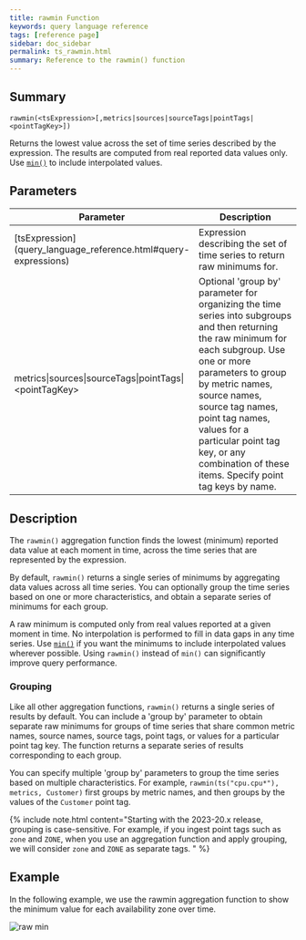 ```yaml
---
title: rawmin Function
keywords: query language reference
tags: [reference page]
sidebar: doc_sidebar
permalink: ts_rawmin.html
summary: Reference to the rawmin() function
---
```

## Summary
```
rawmin(<tsExpression>[,metrics|sources|sourceTags|pointTags|<pointTagKey>])
```

Returns the lowest value across the set of time series described by the expression. The results are computed from real reported data values only.
Use [`min()`](ts_min.html) to include interpolated values.

## Parameters

<table>
<tbody>
<thead>
<tr><th width="30%">Parameter</th><th width="70%">Description</th></tr>
</thead>
<tr>
<td markdown="span"> [tsExpression](query_language_reference.html#query-expressions)</td>
<td>Expression describing the set of time series to return raw minimums for. </td></tr>
<tr>
<td>metrics&vert;sources&vert;sourceTags&vert;pointTags&vert;&lt;pointTagKey&gt;</td>
<td>Optional 'group by' parameter for organizing the time series into subgroups and then returning the raw minimum for each subgroup.
Use one or more parameters to group by metric names, source names, source tag names, point tag names, values for a particular point tag key, or any combination of these items. Specify point tag keys by name.</td>
</tr>
</tbody>
</table>


## Description

The `rawmin()` aggregation function finds the lowest (minimum) reported data value at each moment in time, across the time series that are represented by the expression.

By default, `rawmin()` returns a single series of minimums by aggregating data values across all time series. You can optionally group the time series based on one or more characteristics, and obtain a separate series of minimums for each group.

A raw minimum is computed only from real values reported at a given moment in time.
No interpolation is performed to fill in data gaps in any time series.
Use [`min()`](ts_min.html) if you want the minimums to include interpolated values wherever possible. Using `rawmin()` instead of `min()` can significantly improve query performance.

### Grouping

Like all other aggregation functions, `rawmin()` returns a single series of results by default. You can include a 'group by' parameter to obtain separate raw minimums for groups of time series that share common metric names, source names, source tags, point tags, or values for a particular point tag key.
The function returns a separate series of results corresponding to each group.

You can specify multiple 'group by' parameters to group the time series based on multiple characteristics. For example, `rawmin(ts("cpu.cpu*"), metrics, Customer)` first groups by metric names, and then groups by the values of the `Customer` point tag.

{% include note.html content="Starting with the 2023-20.x release, grouping is case-sensitive. For example, if you ingest point tags such as `zone` and `ZONE`, when you use an aggregation function and apply grouping, we will consider `zone` and `ZONE` as separate tags. " %}

## Example

In the following example, we use the rawmin aggregation function to show the minimum value for each availability zone over time. 

![raw min](images/ts_rawmin.png)
